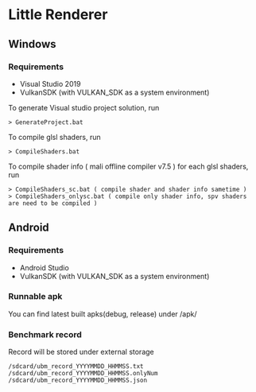 # Little Renderer

## Windows

### Requirements
- Visual Studio 2019
- VulkanSDK (with VULKAN_SDK as a system environment)

To generate Visual studio project solution, run

```
> GenerateProject.bat
```

To compile glsl shaders, run

```
> CompileShaders.bat
```

To compile shader info ( mali offline compiler v7.5 ) for each glsl shaders, run

```
> CompileShaders_sc.bat ( compile shader and shader info sametime )
> CompileShaders_onlysc.bat ( compile only shader info, spv shaders are need to be compiled )
```

## Android
### Requirements
- Android Studio
- VulkanSDK (with VULKAN_SDK as a system environment)

### Runnable apk
You can find latest built apks(debug, release) under /apk/

### Benchmark record
Record will be stored under external storage
```
/sdcard/ubm_record_YYYYMMDD_HHMMSS.txt
/sdcard/ubm_record_YYYYMMDD_HHMMSS.onlyNum
/sdcard/ubm_record_YYYYMMDD_HHMMSS.json
```



